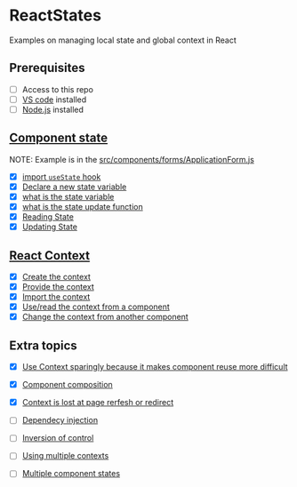 # ReactStates
Examples on managing local state and global context in React

## Prerequisites
- [ ] Access to this repo
- [ ] [VS code](https://code.visualstudio.com/Download) installed
- [ ] [Node.js](https://nodejs.org/en/) installed

## [Component state](https://reactjs.org/docs/hooks-state.html)

  NOTE: Example is in the [src/components/forms/ApplicationForm.js](https://github.com/BackToTech-Study/ReactStates/blob/main/src/components/forms/ApplicationForm.js)

- [x] [import `useState` hook](https://reactjs.org/docs/hooks-state.html#whats-a-hook)
- [x] [Declare a new state variable](https://reactjs.org/docs/hooks-state.html#declaring-a-state-variable)
- [x] [what is the state variable](https://github.com/BackToTech-Study/ReactStates/blob/main/src/components/layout/Welcome.js)
- [x] [what is the state update function](https://github.com/BackToTech-Study/ReactStates/blob/main/src/components/layout/Welcome.js)
- [x] [Reading State](https://reactjs.org/docs/hooks-state.html#reading-state)
- [x] [Updating State](https://reactjs.org/docs/hooks-state.html#updating-state)

## [React Context](https://reactjs.org/docs/context.html)

- [x] [Create the context](https://github.com/BackToTech-Study/ReactStates/blob/main/src/components/contexts/UserContext.js)
- [x] [Provide the context](https://github.com/BackToTech-Study/ReactStates/blob/main/src/App.js)
- [x] [Import the context](https://github.com/BackToTech-Study/ReactStates/blob/main/src/components/components/layout/Navbar.js)
- [x] [Use/read the context from a component](https://github.com/BackToTech-Study/ReactStates/blob/main/src/components/components/layout/Navbar.js)
- [x] [Change the context from another component](https://github.com/BackToTech-Study/ReactStates/blob/main/src/components/components/layout/Navbar.js)

## Extra topics

- [x] [Use Context sparingly because it makes component reuse more difficult](https://reactjs.org/docs/context.html#before-you-use-context)
- [x] [Component composition](https://krasimir.gitbooks.io/react-in-patterns/content/chapter-04/)
- [x] [Context is lost at page rerfesh or redirect](https://github.com/BackToTech-Study/ReactStates/blob/main/src/App.js)
- [ ] [Dependecy injection](https://krasimir.gitbooks.io/react-in-patterns/content/chapter-10/)
- [ ] [Inversion of control](https://kentcdodds.com/blog/inversion-of-control)
- [ ] [Using multiple contexts](https://reactjs.org/docs/context.html#updating-context-from-a-nested-component)
- [ ] [Multiple component states](https://reactjs.org/docs/hooks-faq.html#should-i-use-one-or-many-state-variables)

